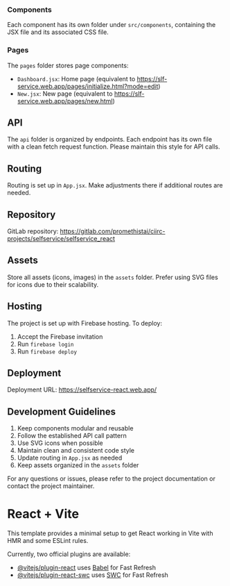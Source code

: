 ### Components

Each component has its own folder under `src/components`, containing the JSX file and its associated CSS file.

### Pages

The `pages` folder stores page components:

- `Dashboard.jsx`: Home page (equivalent to https://slf-service.web.app/pages/initialize.html?mode=edit)
- `New.jsx`: New page (equivalent to https://slf-service.web.app/pages/new.html)

## API

The `api` folder is organized by endpoints. Each endpoint has its own file with a clean fetch request function. Please maintain this style for API calls.

## Routing

Routing is set up in `App.jsx`. Make adjustments there if additional routes are needed.

## Repository

GitLab repository: https://gitlab.com/promethistai/ciirc-projects/selfservice/selfservice_react

## Assets

Store all assets (icons, images) in the `assets` folder. Prefer using SVG files for icons due to their scalability.

## Hosting

The project is set up with Firebase hosting. To deploy:

1. Accept the Firebase invitation
2. Run `firebase login`
3. Run `firebase deploy`

## Deployment

Deployment URL: https://selfservice-react.web.app/

## Development Guidelines

1. Keep components modular and reusable
2. Follow the established API call pattern
3. Use SVG icons when possible
4. Maintain clean and consistent code style
5. Update routing in `App.jsx` as needed
6. Keep assets organized in the `assets` folder

For any questions or issues, please refer to the project documentation or contact the project maintainer.

# React + Vite

This template provides a minimal setup to get React working in Vite with HMR and some ESLint rules.

Currently, two official plugins are available:

- [@vitejs/plugin-react](https://github.com/vitejs/vite-plugin-react/blob/main/packages/plugin-react/README.md) uses [Babel](https://babeljs.io/) for Fast Refresh
- [@vitejs/plugin-react-swc](https://github.com/vitejs/vite-plugin-react-swc) uses [SWC](https://swc.rs/) for Fast Refresh
